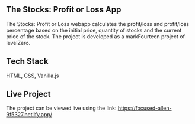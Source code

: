 ## The Stocks: Profit or Loss App

The Stocks: Profit or Loss webapp calculates the profit/loss and profit/loss percentage based on the initial price, quantity of stocks and the current price of the stock. The project is developed as a markFourteen project of levelZero.

## Tech Stack

HTML, CSS, Vanilla.js

## Live Project

The project can be viewed live using the link:
https://focused-allen-9f5327.netlify.app/
